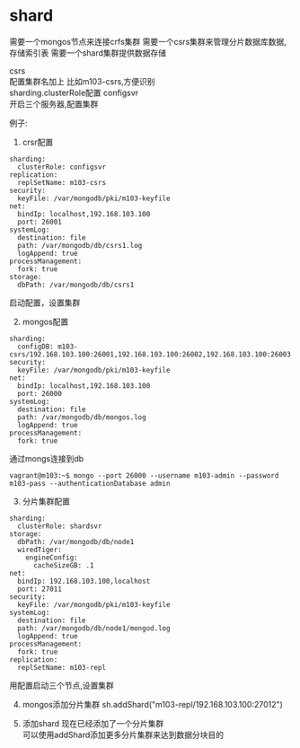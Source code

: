 # shard
需要一个mongos节点来连接crfs集群
需要一个csrs集群来管理分片数据库数据,存储索引表
需要一个shard集群提供数据存储

csrs  
配置集群名加上 比如m103-csrs,方便识别  
sharding.clusterRole配置 configsvr  
开启三个服务器,配置集群  

例子:
1. crsr配置
```
sharding:
  clusterRole: configsvr
replication:
  replSetName: m103-csrs
security:
  keyFile: /var/mongodb/pki/m103-keyfile
net:
  bindIp: localhost,192.168.103.100
  port: 26001
systemLog:
  destination: file
  path: /var/mongodb/db/csrs1.log
  logAppend: true
processManagement:
  fork: true
storage:
  dbPath: /var/mongodb/db/csrs1
```
启动配置，设置集群

2. mongos配置
```
sharding:
  configDB: m103-csrs/192.168.103.100:26001,192.168.103.100:26002,192.168.103.100:26003
security:
  keyFile: /var/mongodb/pki/m103-keyfile
net:
  bindIp: localhost,192.168.103.100
  port: 26000
systemLog:
  destination: file
  path: /var/mongodb/db/mongos.log
  logAppend: true
processManagement:
  fork: true
```
通过mongs连接到db
```
vagrant@m103:~$ mongo --port 26000 --username m103-admin --password m103-pass --authenticationDatabase admin
```

3. 分片集群配置
```
sharding:
  clusterRole: shardsvr
storage:
  dbPath: /var/mongodb/db/node1
  wiredTiger:
    engineConfig:
      cacheSizeGB: .1
net:
  bindIp: 192.168.103.100,localhost
  port: 27011
security:
  keyFile: /var/mongodb/pki/m103-keyfile
systemLog:
  destination: file
  path: /var/mongodb/db/node1/mongod.log
  logAppend: true
processManagement:
  fork: true
replication:
  replSetName: m103-repl
```
用配置启动三个节点,设置集群

4. mongos添加分片集群
sh.addShard("m103-repl/192.168.103.100:27012")

5. 添加shard
现在已经添加了一个分片集群  
可以使用addShard添加更多分片集群来达到数据分块目的